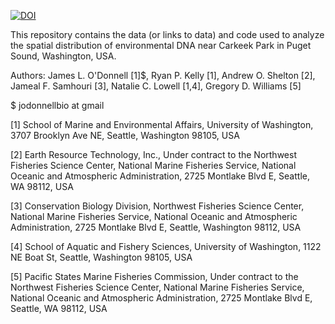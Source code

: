 [![DOI](https://zenodo.org/badge/DOI/10.5281/zenodo.242976.svg)](https://doi.org/10.5281/zenodo.242976)

This repository contains the data (or links to data) and code used to analyze the spatial distribution of environmental DNA near Carkeek Park in Puget Sound, Washington, USA.

Authors:
James L. O'Donnell [1]$,
Ryan P. Kelly [1],
Andrew O. Shelton [2],
Jameal F. Samhouri [3],
Natalie C. Lowell [1,4],
Gregory D. Williams [5]

$ jodonnellbio at gmail

[1] School of Marine and Environmental Affairs, University of Washington, 3707 Brooklyn Ave NE, Seattle, Washington 98105, USA

[2] Earth Resource Technology, Inc., Under contract to the Northwest Fisheries Science Center, National Marine Fisheries Service, National Oceanic and Atmospheric Administration, 2725 Montlake Blvd E, Seattle, WA 98112, USA

[3] Conservation Biology Division, Northwest Fisheries Science Center, National Marine Fisheries Service, National Oceanic and Atmospheric Administration, 2725 Montlake Blvd E, Seattle, Washington 98112, USA

[4] School of Aquatic and Fishery Sciences, University of Washington, 1122 NE Boat St, Seattle, Washington 98105, USA

[5] Pacific States Marine Fisheries Commission, Under contract to the Northwest Fisheries Science Center, National Marine Fisheries Service, National Oceanic and Atmospheric Administration, 2725 Montlake Blvd E, Seattle, WA 98112, USA
